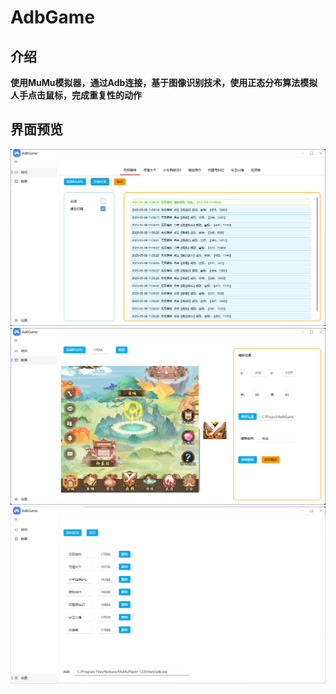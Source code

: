 # AdbGame

## 介绍

**使用MuMu模拟器，通过Adb连接，基于图像识别技术，使用正态分布算法模拟人手点击鼠标，完成重复性的动作**

## 界面预览


![anchor text](./AdbGame.Image/主界面.png "界面预览")
![anchor text](./AdbGame.Image/设置模板.png "界面预览")
![anchor text](./AdbGame.Image/设置.png "界面预览")